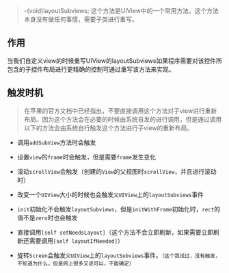 
> -(void)layoutSubviews; 这个方法是UIView中的一个常用方法，这个方法本身没有做任何事情，需要子类进行重写。

## 作用

当我们自定义view的时候重写UIView的layoutSubviews如果程序需要对该控件所包含的子控件布局进行更精确的控制可通过重写该方法来实现。

## 触发时机
>在苹果的官方文档中已经指出，不要直接调用这个方法对子view进行重新布局。因为这个方法会在必要的时候由系统自发的进行调用，但是通过调用以下的方法会由系统自行触发这个方法进行子view的重新布局。


- 调用`addSubView`方法时会触发

- 设置`view`的`frame`时会触发，但是需要`frame`发生变化

- 滚动`scrollView`会触发（创建的`View`的父视图时`scrollView`，并且进行滚动时） 

- 改变一个`UIView`大小的时候也会触发`父UIView`上的`layoutSubviews`事件

- `init`初始化不会触发`layoutSubviews`，但是`initWithFrame`初始化时，`rect`的值不是`zero`时也会触发

- 直接调用`[self setNeedsLayout]`（这个方法不会立即刷新，如果需要立即刷新还需要调用`[self layoutIfNeeded]`）

- 旋转`Screen`会触发`父UIView`上的`layoutSubviews`事件。`（这个我试过，没有触发，不知道为什么，但是网上很多又说可以，不能确定）`





